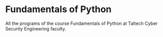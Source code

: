 # Fundamentals of Python
All the programs of the course Fundamentals of Python at Taltech Cyber Security Engineering faculty.
